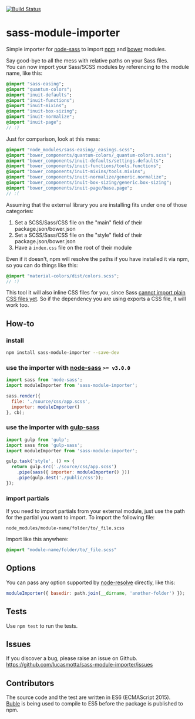 [![Build Status](https://travis-ci.org/lucasmotta/sass-module-importer.svg?branch=master)](https://travis-ci.org/lucasmotta/sass-module-importer)

# sass-module-importer

Simple importer for [node-sass](https://github.com/sass/node-sass) to import [npm](https://www.npmjs.com) and [bower](http://bower.io/search/) modules.

Say good-bye to all the mess with relative paths on your Sass files.  
You can now import your Sass/SCSS modules by referencing to the module name, like this:

```sass
@import "sass-easing";
@import "quantum-colors";
@import "inuit-defaults";
@import "inuit-functions";
@import "inuit-mixins";
@import "inuit-box-sizing";
@import "inuit-normalize";
@import "inuit-page";
// :)
```

Just for comparison, look at this mess:

```sass
@import "node_modules/sass-easing/_easings.scss";
@import "bower_components/quantum-colors/_quantum-colors.scss";
@import "bower_components/inuit-defaults/settings.defaults";
@import "bower_components/inuit-functions/tools.functions";
@import "bower_components/inuit-mixins/tools.mixins";
@import "bower_components/inuit-normalize/generic.normalize";
@import "bower_components/inuit-box-sizing/generic.box-sizing";
@import "bower_components/inuit-page/base.page";
// :(
```

Assuming that the external library you are installing fits under one of those categories:

1. Set a SCSS/Sass/CSS file on the "main" field of their package.json/bower.json
2. Set a SCSS/Sass/CSS file on the "style" field of their package.json/bower.json
3. Have a `index.css` file on the root of their module

Even if it doesn't, npm will resolve the paths if you have installed it via npm, so you can do things like this:

```scss
@import "material-colors/dist/colors.scss";
// :)
```

This tool it will also inline CSS files for you, since Sass [cannot import plain CSS files yet](https://github.com/sass/sass/issues/556). So if the dependency you are using exports a CSS file, it will work too.


## How-to

### install

```sh
npm install sass-module-importer --save-dev
```

### use the importer with [node-sass](https://github.com/sass/node-sass) `>= v3.0.0`

```js
import sass from 'node-sass';
import moduleImporter from 'sass-module-importer';

sass.render({
  file: './source/css/app.scss',
  importer: moduleImporter()
}, cb);
```

### use the importer with [gulp-sass](https://github.com/dlmanning/gulp-sass)

```js
import gulp from 'gulp';
import sass from 'gulp-sass';
import moduleImporter from 'sass-module-importer';

gulp.task('style', () => {
  return gulp.src('./source/css/app.scss')
    .pipe(sass({ importer: moduleImporter() }))
    .pipe(gulp.dest('./public/css'));
});
```

### import partials

If you need to import partials from your external module, just use the path for the partial you want to import. To import the following file:
```
node_modules/module-name/folder/to/_file.scss
```

Import like this anywhere:

```scss
@import "module-name/folder/to/_file.scss"
```

## Options
You can pass any option supported by [node-resolve](https://github.com/substack/node-resolve#resolveid-opts-cb) directly, like this:
```js
moduleImporter({ basedir: path.join(__dirname, 'another-folder') });
```

## Tests
Use `npm test` to run the tests.

## Issues
If you discover a bug, please raise an issue on Github. https://github.com/lucasmotta/sass-module-importer/issues

## Contributors
The source code and the test are written in ES6 (ECMAScript 2015).  
[Buble](https://gitlab.com/Rich-Harris/buble) is being used to compile to ES5 before the package is published to npm.
